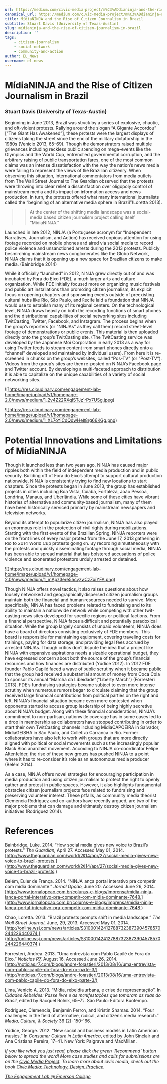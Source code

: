 ```yaml
---
url: https://medium.com/civic-media-project/m%C3%ADdianinja-and-the-rise-of-citizen-journalism-in-brazil-c4d59247b317
canonical_url: https://medium.com/civic-media-project/m%C3%ADdianinja-and-the-rise-of-citizen-journalism-in-brazil-c4d59247b317
title: MídiaNINJA and the Rise of Citizen Journalism in Brazil
subtitle: Stuart Davis (University of Texas-Austin)
slug: mídianinja-and-the-rise-of-citizen-journalism-in-brazil
description: ''
tags:
    - citizen-journalism
    - social-network
    - community-and-action
author: EL_News
username: el-news
---
```


# MídiaNINJA and the Rise of Citizen Journalism in Brazil

### Stuart Davis (University of Texas-Austin)

Beginning in June 2013, Brazil was struck by a series of explosive, chaotic, and oft-violent protests. Rallying around the slogan “A Gigante Accordou” [“The Giant Has Awakened”], these protests were the largest displays of citizens taking the street since the end of the military dictatorship in the 1980s (Venicio 2013, 65–69). Though the demonstrators raised multiple grievances including reckless public spending on mega-events like the Olympics and the World Cup, entrenched governmental corruption, and the arbitrary raising of public transportation fares, one of the most common claims was an intense dissatisfaction with the way the nation’s news media were failing to represent the views of the Brazilian citizenry. When observing this situation, international commentators from media outlets from The Wall Street Journal to The Guardian observed that the protests were throwing into clear relief a dissatisfaction over oligopoly control of mainstream media and its impact on information access and news production. In turn, the protests offered what many international journalists called the “beginning of an alternative media sphere in Brazil”(Loretta 2013).

> > At the center of the shifting media landscape was a social-media based citizen journalism project calling itself “MídiaNINJA.”

Launched in late 2012, NINJA (a Portuguese acronym for “Independent Narratives, Journalism, and Action) has received copious attention for using footage recorded on mobile phones and aired via social media to record police violence and unsanctioned arrests during the 2013 protests. Publicly besmirching mainstream news conglomerates like the Globo Network, NINJA claims that it is opening up a new space for Brazilian citizens to make media. (Bainbridge 2014)

While it officially “launched” in 2012, NINJA grew directly out of and was incubated by Fora do Eixo (FDE), a much larger arts and culture organization. While FDE initially focused more on organizing music festivals and public art installations than promoting citizen journalism, its explicit focus on opening chapters and sponsoring events outside of preexisting cultural hubs like Rio, São Paulo, and Recife laid a foundation that NINJA would use to establish many of its regional centers. On the technological level, NINJA draws heavily on both the recording functions of smart phones and the distributional capabilities of social networking sites including TwitCasting, Twitter, Facebook, and Instagram. The process begins when the group’s reporters (or “NINJAs” as they call them) record street-level footage of demonstrations or public events. This material is then uploaded directly onto the group’s TwitCasting site. (The TwitCasting service was developed by the Japanese Moi Corporation in early 2013 as a way for using Twitter feeds to stream content from smart phones directly onto a “channel” developed and maintained by individual users). From here it is re-screened in chunks on the group’s websites, called “Pos-TV” (or “Post-TV”). Videos from the group’s sites are then re-posted on NINJA’s Facebook page and Twitter account. By developing a multi-faceted approach to distribution it is able to capitalize on the unique capabilities of a variety of social networking sites.

![]https://res.cloudinary.com/engagement-lab-home/image/upload/v1/homepage-2.0/news/medium/1_2v4Z22RXqlSTJz1rPx7USg.jpeg)

![]https://res.cloudinary.com/engagement-lab-home/image/upload/v1/homepage-2.0/news/medium/1_XL7oYlCdQdwHe88rg66KGg.png)

# Potential Innovations and Limitations of MídiaNINJA

Though it launched less than two years ago, NINJA has caused major ripples both within the field of independent media production and in public security. Building off of Fora do Eixo’s attempt to support cultural production nationwide, NINJA is consistently trying to find new locations to start chapters. Since the protests began in June 2013, the group has established projects in cities including Boa Vista, Cuiaba, Fortaleza, João Pessoa, Londrina, Manaus, and Uberlândia. While some of these cities have vibrant histories of alternative and community-based journalism, many of them have been historically serviced primarily by mainstream newspapers and television networks.

Beyond its attempt to popularize citizen journalism, NINJA has also played an enormous role in the protection of civil rights during mobilizations. Starting with the first events of the Brazilian Spring, NINJA reporters were on the front lines of every major protest from the June 17, 2013 gathering in Rio to 2014 World Cup protests going on. By recording simultaneously with the protests and quickly disseminating footage through social media, NINJA has been able to spread material that has bolstered accusations of police violence and exonerated protestors unduly arrested or detained.

![]https://res.cloudinary.com/engagement-lab-home/image/upload/v1/homepage-2.0/news/medium/1_mApz3ere5hcyzwCzZxiYFA.png)

Though NINJA offers novel tactics, it also raises questions about how loosely networked and geographically dispersed citizen journalism groups maintain both the financial and human resources needed to survive. More specifically, NINJA has faced problems related to fundraising and to its ability to maintain a nationwide network while competing with other twit-casting news sites developed for specific regions or political factions. From a financial perspective, NINJA faces a difficult and potentially paradoxical situation. While the group largely consists of unpaid volunteers, NINJA does have a board of directors consisting exclusively of FDE members. This board is responsible for maintaining equipment, covering traveling costs for trainings, paying for data storage, and providing legal fees accrued by arrested NINJAs. Though critics don’t dispute the idea that a project like NINJA with expansive aspirations needs a sizable operational budget, they have expressed concern about both the source of the group’s financial resources and how finances are distributed (Yúdice 2012). In 2012 FDE founder Pablo Capilé faced a wave of public scrutiny when it became public that the group had received a substantial amount of money from Coca Cola to sponsor its annual “Marcha da Liberdade”(“Liberty March”) (Forresteri 2013). FDE’s fundraising strategies became subject to even more intense scrutiny when numerous rumors began to circulate claiming that the group received large financial contributions from political parties on the right and left. NINJA’s financial situation became even more contested when opponents started to accuse group leadership of being highly secretive about NINJA’s budget. Along with these financial considerations, NINJA’s commitment to non-partisan, nationwide coverage has in some cases led to a drop in membership as collaborators have stopped contributing in order to start their own TwitCasting channels including MídiaCAPOEIRA in Salvador, MídiaGEISHA in São Paulo, and Colletivo Carranca in Rio. Former collaborators have also left to work with groups that are more directly aligned with political or social movements such as the increasingly popular Black Bloc anarchist movement. According to NINJA co-coordinator Felipe Altenfelder, the rise of these new groups has pushed NINJA to a point where it has to re-consider it’s role as an autonomous media producer (Belém 2014).

As a case, NINJA offers novel strategies for encouraging participation in media production and using citizen journalism to protect the right to openly gather and protest in public spaces. However, it also highlights fundamental obstacles citizen journalism projects face related to fundraising and preserving volunteer interest. These pitfalls, as community media theorist Clemencia Rodriguez and co-authors have recently argued, are two of the major problems that can damage and ultimately destroy citizen journalism initiatives (Rodriguez 2014).

# References

Bainbridge, Luke. 2014. “How social media gives new voice to Brazil’s protests.” _The Guardian,_ April 27. Accessed May 01, 2014. [http://www.theguardian.com/world/2014/apr/27/social-media-gives-new-voice-to-brazil-protests.](http://www.theguardian.com/world/2014/apr/27/social-media-gives-new-voice-to-brazil-protests.)

Belém, Euler de França. 2014. “NINJA lança portal interativo pra competir com mídia dominante.” _Jornal Opção,_ June 20. Accessed June 26, 2014. [http://www.jornalopcao.com.br/colunas-e-blogs/imprensa/midia-ninja-lanca-portal-interativo-pra-competir-com-midia-dominante-7648.](http://www.jornalopcao.com.br/colunas-e-blogs/imprensa/midia-ninja-lanca-portal-interativo-pra-competir-com-midia-dominante-7648.)

Chao, Loretta. 2013. “Brazil protests prompts shift in media landscape.” _The Wall Street Journal_, June, 29, 2013. Accessed May 01, 2014. [http://online.wsj.com/news/articles/SB10001424127887323873904578570244226440374.](http://online.wsj.com/news/articles/SB10001424127887323873904578570244226440374.)

Forresteri, Andrea. 2013. “Uma entrevista com Pablo Capilé de Fora do Eixo.” _Noticias R7,_ August 16. Accessed June 26, 2014. [http://noticias.r7.com/blogs/andre-forastieri/2013/08/16/uma-entrevista-com-pablo-capile-do-fora-do-eixo-parte-3/](http://noticias.r7.com/blogs/andre-forastieri/2013/08/16/uma-entrevista-com-pablo-capile-do-fora-do-eixo-parte-3/)

Lima, Venicio A. 2013. “Mídia, rebeldia urbana, e crise de representação”. In _Cidades Rebeldes: Passe livre e as manifestações que tomaram as ruas do Brasil_, edited by Racquel Rolnik, 65–72. São Paulo: Editora Buotempo.

Rodriguez, Clemencia, Benjamin Ferron, and Kristin Shamas. 2014. “Four challenges in the field of alternative, radical, and citizen’s media research.” _Media, Culture, & Society_ 36 (2): 150–166.

Yúdice, George. 2012. “New social and business models in Latin American musics.” In _Consumer Culture in Latin America_, edited by John Sinclair and Ana Cristiana Pereira, 17–41. New York: Palgrave and MacMillan.

_If you like what you just read, please click the green ‘Recommend’ button below to spread the word! More case studies and calls for submissions are on the [Civic Media Project](http://www.civicmediaproject.com). To learn more about civic media, check out the book [Civic Media: Technology, Design, Practice](https://mitpress.mit.edu/books/civic-media)._

[_The Engagement Lab @ Emerson College_](http://elab.emerson.edu)
